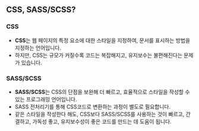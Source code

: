 
## CSS, SASS/SCSS?

### CSS
- **CSS**는 웹 페이지의 특정 요소에 대한 스타일을 지정하여, 문서를 표시하는 방법을 지정하는 언어입니다.
- 하지만, CSS는 규모가 커질수록 코드는 복잡해지고, 유지보수는 불편해진다는 문제가 있습니다.

### SASS/SCSS
- **SASS/SCSS**는 CSS의 단점을 보완해 더 빠르고, 효율적으로 스타일을 작성할 수 있는 프로그래밍 언어입니다.
- SASS 전처리기를 통해 CSS코드로 변환하는 과정이 별도로 필요합니다.
- 같은 스타일을 작성한다 해도, CSS보다 SASS/SCSS를 사용하는 것이 빠르고, 간결하고, 가독성 좋고, 유지보수성이 좋은 코드를 만드는 데 도움이 됩니다.